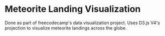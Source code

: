 # Meteorite Landing Visualization
Done as part of freecodecamp's data visualization project. Uses D3.js V4's projection to visualize meteorite landings across the globe.
